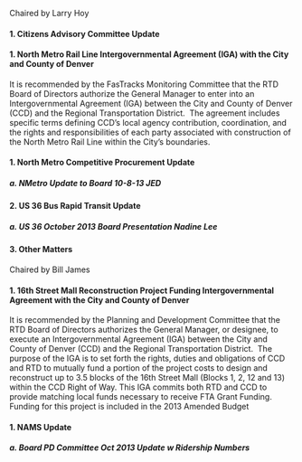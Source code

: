 Chaired by Larry Hoy

#### 1. Citizens Advisory Committee Update

#### 1. North Metro Rail Line Intergovernmental Agreement (IGA) with the City and County of Denver

It is recommended by the FasTracks Monitoring Committee that the RTD Board of Directors authorize the General Manager to enter into an Intergovernmental Agreement (IGA) between the City and County of Denver (CCD) and the Regional Transportation District.  The agreement includes specific terms defining CCD’s local agency contribution, coordination, and the rights and responsibilities of each party associated with construction of the North Metro Rail Line within the City’s boundaries.

#### 1. North Metro Competitive Procurement Update

##### a. NMetro Update to Board 10-8-13 JED

#### 2. US 36 Bus Rapid Transit Update

##### a. US 36 October 2013 Board Presentation Nadine Lee

#### 3. Other Matters

Chaired by Bill James

#### 1. 16th Street Mall Reconstruction Project Funding Intergovernmental Agreement with the City and County of Denver

It is recommended by the Planning and Development Committee that the RTD Board of Directors authorizes the General Manager, or designee, to execute an Intergovernmental Agreement (IGA) between the City and County of Denver (CCD) and the Regional Transportation District.  The purpose of the IGA is to set forth the rights, duties and obligations of CCD and RTD to mutually fund a portion of the project costs to design and reconstruct up to 3.5 blocks of the 16th Street Mall (Blocks 1, 2, 12 and 13) within the CCD Right of Way. This IGA commits both RTD and CCD to provide matching local funds necessary to receive FTA Grant Funding. Funding for this project is included in the 2013 Amended Budget

#### 1. NAMS Update

##### a. Board PD Committee Oct 2013 Update w Ridership Numbers